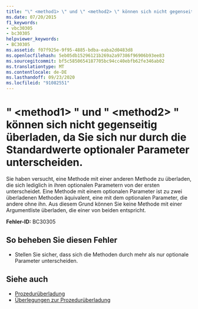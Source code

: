 ```yaml
---
title: "\" <method1> \" und \" <method2> \" können sich nicht gegenseitig überladen, da Sie sich nur durch die Standardwerte optionaler Parameter unterscheiden."
ms.date: 07/20/2015
f1_keywords:
- vbc30305
- bc30305
helpviewer_keywords:
- BC30305
ms.assetid: f07f925e-9f95-4885-bdba-eaba2d0483d8
ms.openlocfilehash: 5eb05db15296121b269a2a97386f96906b93ee83
ms.sourcegitcommit: bf5c5850654187705bc94cc40ebfb62fe346ab02
ms.translationtype: MT
ms.contentlocale: de-DE
ms.lasthandoff: 09/23/2020
ms.locfileid: "91082551"
---
```

# <a name="method1-and-method2-cannot-overload-each-other-because-they-differ-only-by-the-default-values-of-optional-parameters"></a>" \<method1> " und " \<method2> " können sich nicht gegenseitig überladen, da Sie sich nur durch die Standardwerte optionaler Parameter unterscheiden.

Sie haben versucht, eine Methode mit einer anderen Methode zu überladen, die sich lediglich in ihren optionalen Parametern von der ersten unterscheidet. Eine Methode mit einem optionalen Parameter ist zu zwei überladenen Methoden äquivalent, eine mit dem optionalen Parameter, die andere ohne ihn. Aus diesem Grund können Sie keine Methode mit einer Argumentliste überladen, die einer von beiden entspricht.  
  
 **Fehler-ID:** BC30305  
  
## <a name="to-correct-this-error"></a>So beheben Sie diesen Fehler  
  
- Stellen Sie sicher, dass sich die Methoden durch mehr als nur optionale Parameter unterscheiden.  
  
## <a name="see-also"></a>Siehe auch

- [Prozedurüberladung](../programming-guide/language-features/procedures/procedure-overloading.md)
- [Überlegungen zur Prozedurüberladung](../programming-guide/language-features/procedures/considerations-in-overloading-procedures.md)
